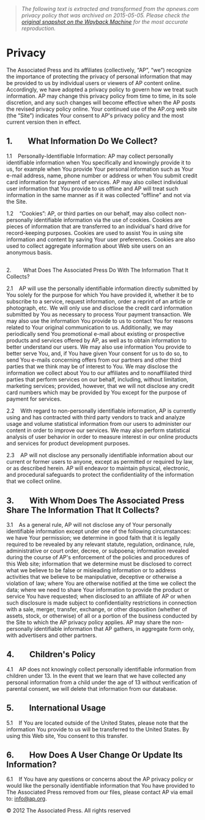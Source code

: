 > *The following text is extracted and transformed from the apnews.com privacy policy that was archived on 2015-05-05. Please check the [original snapshot on the Wayback Machine](https://web.archive.org/web/20150505232750id_/http%3A//www.ap.org/company/privacy) for the most accurate reproduction.*

# Privacy

The Associated Press and its affiliates (collectively, “AP”, “we”) recognize the importance of protecting the privacy of personal information that may be provided to us by individual users or viewers of AP content online. Accordingly, we have adopted a privacy policy to govern how we treat such information. AP may change this privacy policy from time to time, in its sole discretion, and any such changes will become effective when the AP posts the revised privacy policy online. Your continued use of the AP.org web site (the “Site”) indicates Your consent to AP's privacy policy and the most current version then in effect. 

## 1.        What Information Do We Collect?

1.1    Personally-Identifiable Information: AP may collect personally identifiable information when You specifically and knowingly provide it to us, for example when You provide Your personal information such as Your e-mail address, name, phone number or address or when You submit credit card information for payment of services. AP may also collect individual user information that You provide to us offline and AP will treat such information in the same manner as if it was collected “offline” and not via the Site. 

1.2    “Cookies”: AP, or third parties on our behalf, may also collect non-personally identifiable information via the use of cookies. Cookies are pieces of information that are transferred to an individual's hard drive for record-keeping purposes. Cookies are used to assist You in using site information and content by saving Your user preferences. Cookies are also used to collect aggregate information about Web site users on an anonymous basis. 

##   
2.        What Does The Associated Press Do With The Information That It Collects?

2.1    AP will use the personally identifiable information directly submitted by You solely for the purpose for which You have provided it, whether it be to subscribe to a service, request information, order a reprint of an article or photograph, etc. We will only use and disclose the credit card information submitted by You as necessary to process Your payment transaction. We may also use the information You provide to us to contact You for reasons related to Your original communication to us. Additionally, we may periodically send You promotional e-mail about existing or prospective products and services offered by AP, as well as to obtain information to better understand our users. We may also use information You provide to better serve You, and, if You have given Your consent for us to do so, to send You e-mails concerning offers from our partners and other third parties that we think may be of interest to You. We may disclose the information we collect about You to our affiliates and to nonaffiliated third parties that perform services on our behalf, including, without limitation, marketing services; provided, however, that we will not disclose any credit card numbers which may be provided by You except for the purpose of payment for services. 

2.2    With regard to non-personally identifiable information, AP is currently using and has contracted with third party vendors to track and analyze usage and volume statistical information from our users to administer our content in order to improve our services. We may also perform statistical analysis of user behavior in order to measure interest in our online products and services for product development purposes. 

2.3    AP will not disclose any personally identifiable information about our current or former users to anyone, except as permitted or required by law, or as described herein. AP will endeavor to maintain physical, electronic, and procedural safeguards to protect the confidentiality of the information that we collect online. 

## 3.        With Whom Does The Associated Press Share The Information That It Collects?

3.1    As a general rule, AP will not disclose any of Your personally identifiable information except under one of the following circumstances: we have Your permission; we determine in good faith that it is legally required to be revealed by any relevant statute, regulation, ordinance, rule, administrative or court order, decree, or subpoena; information revealed during the course of AP's enforcement of the policies and procedures of this Web site; information that we determine must be disclosed to correct what we believe to be false or misleading information or to address activities that we believe to be manipulative, deceptive or otherwise a violation of law; where You are otherwise notified at the time we collect the data; where we need to share Your information to provide the product or service You have requested; when disclosed to an affiliate of AP or when such disclosure is made subject to confidentiality restrictions in connection with a sale, merger, transfer, exchange, or other disposition (whether of assets, stock, or otherwise) of all or a portion of the business conducted by the Site to which the AP privacy policy applies. AP may share the non-personally identifiable information that AP gathers, in aggregate form only, with advertisers and other partners. 

## 4.        Children's Policy

4.1    AP does not knowingly collect personally identifiable information from children under 13. In the event that we learn that we have collected any personal information from a child under the age of 13 without verification of parental consent, we will delete that information from our database. 

## 5.        International Usage

5.1    If You are located outside of the United States, please note that the information You provide to us will be transferred to the United States. By using this Web site, You consent to this transfer. 

## 6.        How Does A User Change Or Update Its Information?

6.1    If You have any questions or concerns about the AP privacy policy or would like the personally identifiable information that You have provided to The Associated Press removed from our files, please contact AP via email to: [info@ap.org](mailto:info@ap.org). 

© 2012 The Associated Press. All rights reserved 
